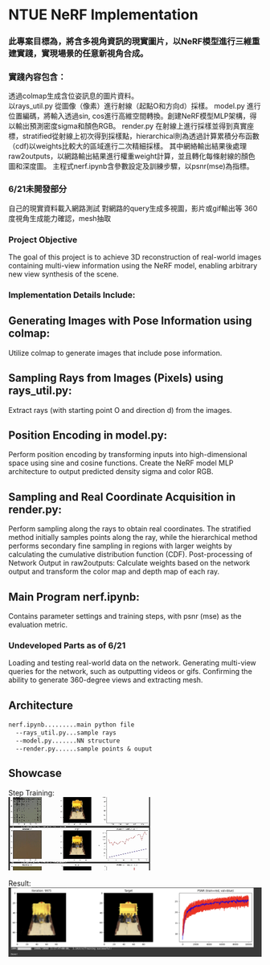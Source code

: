 # NTUE NeRF Implementation

### 此專案目標為，將含多視角資訊的現實圖片，以NeRF模型進行三維重建實踐，實現場景的任意新視角合成。  
### 實踐內容包含：  
透過colmap生成含位姿訊息的圖片資料。  
以rays_util.py 從圖像（像素）進行射線（起點O和方向d）採樣。
model.py 進行位置編碼，將輸入透過sin, cos進行高維空間轉換。創建NeRF模型MLP架構，得以輸出預測密度sigma和顏色RGB。
render.py 在射線上進行採樣並得到真實座標，stratified從射線上初次得到採樣點，hierarchical則為透過計算累積分布函數（cdf)以weights比較大的區域進行二次精細採樣。
其中網絡輸出結果後處理raw2outputs，以網路輸出結果進行權重weight計算，並且轉化每條射線的顏色圖和深度圖。
主程式nerf.ipynb含參數設定及訓練步驟，以psnr(mse)為指標。

### 6/21未開發部分
自己的現實資料載入網路測試
對網路的query生成多視圖，影片或gif輸出等
360度視角生成能力確認，mesh抽取

### Project Objective
The goal of this project is to achieve 3D reconstruction of real-world images containing multi-view information using the NeRF model, enabling arbitrary new view synthesis of the scene.

### Implementation Details Include:
## Generating Images with Pose Information using colmap:
Utilize colmap to generate images that include pose information.

## Sampling Rays from Images (Pixels) using rays_util.py:
Extract rays (with starting point O and direction d) from the images.

## Position Encoding in model.py:
Perform position encoding by transforming inputs into high-dimensional space using sine and cosine functions.
Create the NeRF model MLP architecture to output predicted density sigma and color RGB.

## Sampling and Real Coordinate Acquisition in render.py:
Perform sampling along the rays to obtain real coordinates.
The stratified method initially samples points along the ray, while the hierarchical method performs secondary fine sampling in regions with larger weights by calculating the cumulative distribution function (CDF).
Post-processing of Network Output in raw2outputs:
Calculate weights based on the network output and transform the color map and depth map of each ray.

## Main Program nerf.ipynb:
Contains parameter settings and training steps, with psnr (mse) as the evaluation metric.

### Undeveloped Parts as of 6/21
Loading and testing real-world data on the network.
Generating multi-view queries for the network, such as outputting videos or gifs.
Confirming the ability to generate 360-degree views and extracting mesh.

## Architecture

```
nerf.ipynb.........main python file  
  --rays_util.py...sample rays  
  --model.py.......NN structure  
  --render.py......sample points & ouput
```

## Showcase

Step Training:  
![image](https://github.com/dayoxiao/NeRF-NTUE-project/blob/yo_dev/pics/showcase.gif)

Result:  
![image](https://github.com/dayoxiao/NeRF-NTUE-project/blob/yo_dev/pics/final%20result.png)
